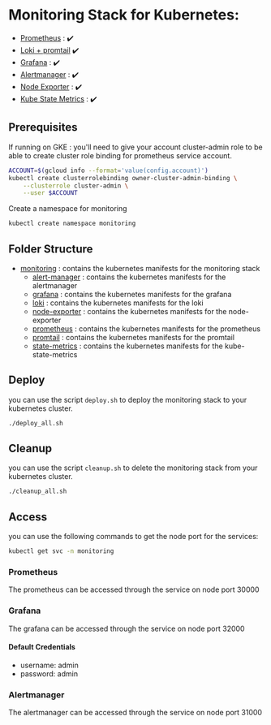 # Monitoring Stack for Kubernetes:
- [Prometheus](https://prometheus.io/docs/introduction/overview/) : ✔️
- [Loki + promtail](https://grafana.com/docs/loki/latest/clients/promtail/) ✔️
- [Grafana](https://grafana.com/docs/grafana/latest/getting-started/getting-started-prometheus/) : ✔️
- [Alertmanager](https://prometheus.io/docs/alerting/alertmanager/) : ✔️
- [Node Exporter](https://github.com/prometheus/node_exporter) : ✔️
- [Kube State Metrics](https://github.com/kubernetes/kube-state-metrics) : ✔️

## Prerequisites
If running on GKE :
you'll need to give your account cluster-admin role to be able to create cluster role binding for prometheus service account.
```bash
ACCOUNT=$(gcloud info --format='value(config.account)')
kubectl create clusterrolebinding owner-cluster-admin-binding \
    --clusterrole cluster-admin \
    --user $ACCOUNT
```

Create a namespace for monitoring
```bash
kubectl create namespace monitoring
```

## Folder Structure
- [monitoring](./) : contains the kubernetes manifests for the monitoring stack
  - [alert-manager](./alert-manager) : contains the kubernetes manifests for the alertmanager
  - [grafana](./grafana) : contains the kubernetes manifests for the grafana
  - [loki](./loki) : contains the kubernetes manifests for the loki
  - [node-exporter](./node-exporter) : contains the kubernetes manifests for the node-exporter
  - [prometheus](./prometheus) : contains the kubernetes manifests for the prometheus
  - [promtail](./promtail) : contains the kubernetes manifests for the promtail
  - [state-metrics](./state-metrics) : contains the kubernetes manifests for the kube-state-metrics

## Deploy

you can use the script `deploy.sh` to deploy the monitoring stack to your kubernetes cluster.

```bash
./deploy_all.sh
```

## Cleanup

you can use the script `cleanup.sh` to delete the monitoring stack from your kubernetes cluster.

```bash
./cleanup_all.sh
```


## Access
you can use the following commands to get the node port for the services:

```bash
kubectl get svc -n monitoring
```


### Prometheus
The prometheus can be accessed through the service on node port 30000

### Grafana
The grafana can be accessed through the service on node port 32000
#### Default Credentials
- username: admin
- password: admin

### Alertmanager
The alertmanager can be accessed through the service on node port 31000
